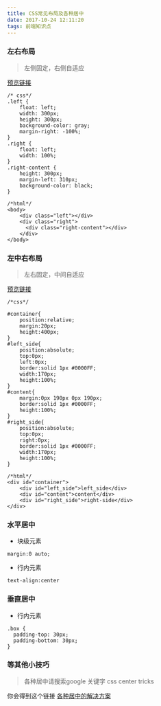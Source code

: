 ```yaml
---
title: CSS常见布局及各种居中
date: 2017-10-24 12:11:20
tags: 前端知识点
---
```


### 左右布局

> 左侧固定，右侧自适应

[预览链接](http://js.jirengu.com/yifunusogi/1/edit)

```
/* css*/
.left {
    float: left;
    width: 300px;
    height: 300px;
    background-color: gray;
    margin-right: -100%;
}
.right {
    float: left;
    width: 100%;
}
.right-content {
    height: 300px;
    margin-left: 310px;
    background-color: black;
}

/*html*/
<body>
    <div class="left"></div>
    <div class="right">
      <div class="right-content"></div>
    </div>
</body>

```

### 左中右布局

> 左右固定，中间自适应

[预览链接](http://js.jirengu.com/wijucoqivu/1/edit?html,output)

```
/*css*/

#container{  
    position:relative;  
    margin:20px;  
    height:400px;  
}  
#left_side{  
    position:absolute;  
    top:0px;  
    left:0px;  
    border:solid 1px #0000FF;  
    width:170px;  
    height:100%;  
}  
#content{  
    margin:0px 190px 0px 190px;  
    border:solid 1px #0000FF;  
    height:100%;  
}  
#right_side{  
    position:absolute;  
    top:0px;  
    right:0px;  
    border:solid 1px #0000FF;  
    width:170px;  
    height:100%;  
}

/*html*/
<div id="container">  
    <div id="left_side">left_side</div>  
    <div id="content">content</div>  
    <div id="right_side">right-side</div>  
</div>  
```
### 水平居中

- 块级元素

```
margin:0 auto;
```

- 行内元素

```
text-align:center
```

### 垂直居中

- 行内元素

```
.box {
  padding-top: 30px;
  padding-bottom: 30px;
}
```

### 等其他小技巧

> 各种居中请搜索google 关键字 css center tricks

你会得到这个链接 [各种居中的解决方案](https://css-tricks.com/centering-css-complete-guide/)
